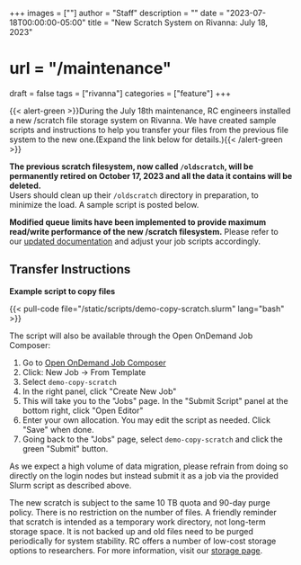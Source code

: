 +++
images = [""]
author = "Staff"
description = ""
date = "2023-07-18T00:00:00-05:00"
title = "New Scratch System on Rivanna: July 18, 2023"
# url = "/maintenance"
draft = false
tags = ["rivanna"]
categories = ["feature"]
+++

{{< alert-green >}}During the July 18th maintenance, RC engineers installed a new /scratch file storage system on Rivanna. We have created sample scripts and instructions to help you transfer your files from the previous file system to the new one.(Expand the link below for details.){{< /alert-green >}}


**The previous scratch filesystem, now called `/oldscratch`, will be permanently retired on October 17, 2023 and all the data it contains will be deleted.**  
Users should clean up their `/oldscratch` directory in preparation, to minimize the load.  A sample script is posted below.

**Modified queue limits have been implemented to provide maximum read/write performance of the new /scratch filesystem.** Please refer to our [updated documentation](https://www.rc.virginia.edu/userinfo/rivanna/queues/) and adjust your job scripts accordingly.

## Transfer Instructions

**Example script to copy files**

{{< pull-code file="/static/scripts/demo-copy-scratch.slurm" lang="bash" >}}

The script will also be available through the Open OnDemand Job Composer:

1. Go to [Open OnDemand Job Composer](https://rivanna-portal.hpc.virginia.edu/pun/sys/dashboard/apps/show/myjobs)
1. Click: New Job -> From Template
1. Select `demo-copy-scratch`
1. In the right panel, click "Create New Job"
1. This will take you to the "Jobs" page. In the "Submit Script" panel at the bottom right, click "Open Editor"
1. Enter your own allocation. You may edit the script as needed. Click "Save" when done.
1. Going back to the "Jobs" page, select `demo-copy-scratch` and click the green "Submit" button.

As we expect a high volume of data migration, please refrain from doing so directly on the login nodes but instead submit it as a job via the provided Slurm script as described above.

The new scratch is subject to the same 10 TB quota and 90-day purge policy. There is no restriction on the number of files. A friendly reminder that scratch is intended as a temporary work directory, not long-term storage space. It is not backed up and old files need to be purged periodically for system stability. RC offers a number of low-cost storage options to researchers. For more information, visit our [storage page](/userinfo/storage).


